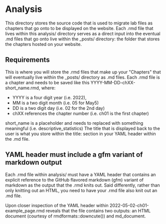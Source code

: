 # Analysis

This directory stores the source code that is used to migrate lab files as chapters that go onto to be displayed on the website. Each .rmd file that lives within this analysis/ directory serves as a direct input into the eventual .md files that go onto live within the _posts/ directory: the folder that stores the chapters hosted on your website.

## Requirements

This is where you will store the .rmd files that make up your "Chapters" that will eventually live within the _posts/ directory as .md files. Each .rmd file is a chapter and needs to be saved like this YYYY-MM-DD-chXX-short_name.rmd, where:

- YYYY is a four digit year (i.e. 2022),
- MM is a two digit month (i.e. 05 for May5)
- DD is a two digit day (i.e. 02 for the 2nd day)
- chXX references the chapter number (i.e. ch01 is the first chapter)

short_name is a placeholder and needs to replaced with something meaningful (i.e. descriptive_statistics)
The title that is displayed back to the user is what you store within the title: section in your YAML header within the .md file.

## YAML header must include a gfm variant of markdown output

Each .rmd file within analysis/ must have a YAML header that contains an explicit reference to the GitHub flavored markdown (gfm) variant of markdown as the output that the .rmd knits out. Said differently, rather than only knitting out an HTML, you need to have your .rmd file also knit out an .md file.

Upon closer inspection of the YAML header within 2022-05-02-ch01-example_page.rmd reveals that the file contains two outputs: an HTML document (courtesy of rmdformats::downcute()) and md_document.
